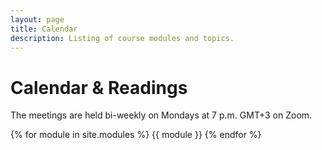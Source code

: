 ```yaml
---
layout: page
title: Calendar
description: Listing of course modules and topics.
---
```


# Calendar & Readings

The meetings are held bi-weekly on Mondays at 7 p.m. GMT+3 on Zoom.


{% for module in site.modules %}
{{ module }}
{% endfor %}
